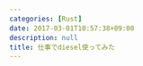 ```yaml
---
categories: [Rust]
date: 2017-03-01T10:57:38+09:00
description: null
title: 仕事でdiesel使ってみた
---
```


<section data-markdown
    data-separator="\n===\n"
    data-vertical="\n---\n"
    data-notes="^Note:">
<script type="text/template">
# 仕事でdiesel使ってみた
----------------------
[RustのLT会！ Rust入門者の集い #2 - connpass](https://rust.connpass.com/event/48826/)

<!-- .slide: class="center" -->
===
# About Me
---------
![κeenのアイコン](/images/kappa.png) <!-- .element: style="position:absolute;right:0;z-index:-1" width="20%" -->

 * κeen
 * [@blackenedgold](https://twitter.com/blackenedgold)
 * Github: [KeenS](https://github.com/KeenS)
 * [Idein Inc.](https://idein.jp/)のエンジニア
 * Lisp, ML, Rust, Shell Scriptあたりを書きます

===

# [diesel.rs](diesel.rs)

![dieselのwebページ](/images/diesel/diesel-web.png)

===

# diesel
---------


* RustのORM
  * スキーマからコード自動生成
  * diesel_codegen
* クエリビルダ
* マイグレーション管理
* PostgreSQL, MySQL, SQLiteサポート

===

# 準備
-------

* [docker-composeでmysql & postgreSQL をサクッと起動 - Qiita](http://qiita.com/astrsk_hori/items/1e683a7a2f2b7189cb6e)

```
cargo install diesel_cli
echo DATABASE_URL=postgres://username:password@localhost/hoge > .env
diesel setup
diesel migration generate create_posts
```

===

# 準備
-------

``` toml
[dependencies]
chrono = "0.3.0"
diesel = {version = "0.11.4", features = ["chrono", "postgres", "serde_json"]}
dotenv = "0.8.0"
serde_json = "0.9.6"
serde_derive = "0.9.7"
serde = "0.9.7"

[dependencies.diesel_codegen]
features = ["postgres"]
version = "0.11.0"
```

===
# プロジェクト構成
-----------------

* モデルのコンパイルが遅いので分離したい
* Cargoの[ワークスペース](http://doc.crates.io/manifest.html#the-workspace-section)機能を使う

===
# プロジェクト構成
-----------------

```
$ ls
Cargo.lock
Cargo.toml
hoge_model <- diesel_derive使う
hoge_XXX   <- diesel使う
hoge_YYY   <- diesel使う
docker-compose.yml
migrations
...
```
===

# テーブル
---------

* up.sqlとdown.sqlを書く

``` sql
CREATE TABLE hoge_suites (
  id SERIAL PRIMARY KEY,
  hoge_entry_id INT NOT NULL,
  hostname VARCHAR NOT NULL,
  status INT NOT NULL DEFAULT 0,
  CONSTRAINT unique_hoge_entry_id_hostname
             UNIQUE (
                      hoge_entry_id,
                      hostname
                      -- and other matrix
                     ),
  CONSTRAINT fkey_hoge_entry_id
             FOREIGN KEY(hoge_entry_id)
             REFERENCES hoge_entries(id) MATCH SIMPLE
             ON UPDATE NO ACTION
             ON DELETE CASCADE
);

```

===
# モデル
--------

``` rust
// なんかいっぱいderive
// QueryableとInsertableは分ける
#[derive(Default, Queryable, Associations, Identifiable, Debug, Clone)]
// belongs_to関係のstruct
#[belongs_to(HogeEntry)]
// has_many関係のテーブル
#[has_many(hoge_results)]
#[table_name="hoge_suites"]
pub struct HogeSuite {
    pub id: i32,
    pub bench_entry_id: i32,
    // String
    pub hostname: String,
    pub status: HogeStatus,
}

```

===

# モデル
--------

```
// Insertableの方
#[derive(Default, Insertable, Debug, Clone)]
#[table_name="hoge_suites"]
pub struct NewHogeSuite<'a> {
    pub hoge_entry_id: i32,
    // Stringではなく&str
    pub hostname: &'a str,
}
```

===

# enumの扱い
-----------

* dieselはenumのcodegenをサポートしてない
* 気合

===

# enumの扱い
-----------

```rust
// Queryableとかはderive出来ない
#[derive(Debug, Clone)]
pub enum HogeStatus {
    Waiting,
    Running,
    Finished,
    Failed,
    Canceled,
}

// 手で実装
impl<BE, QB, BC> FromSql<Integer, BE> for HogeStatus
    where QB: QueryBuilder<BE>,
          BC: BindCollector<BE>,
          BE: Backend<RawValue = [u8], QueryBuilder = QB, BindCollector = BC>
{
    fn from_sql(bytes: Option<&<Pg as Backend>::RawValue>)
                -> Result<Self, Box<Error + Send + Sync>> {
        use self::HogeStatus::*;
        match <i32 as FromSql<Integer, Pg>>::from_sql(bytes)? {
            0 => Ok(Waiting),
            1 => Ok(Running),
            2 => Ok(Finished),
            3 => Ok(Failed),
            4 => Ok(Canceled),
            n => Err(format!("invalid status: {}", n).into()),
        }
    }
}

impl<BE, QB, BC> FromSqlRow<Integer, BE> for HogeStatus
    where QB: QueryBuilder<BE>,
          BC: BindCollector<BE>,
          BE: Backend<RawValue = [u8], QueryBuilder = QB, BindCollector = BC>
{
    fn build_from_row<T: Row<BE>>(row: &mut T) -> Result<Self, Box<Error + Send + Sync>> {
        use self::HogeStatus::*;
        match <i32 as FromSqlRow<Integer, BE>>::build_from_row(row)? {
            0 => Ok(Waiting),
            1 => Ok(Running),
            2 => Ok(Finished),
            3 => Ok(Failed),
            4 => Ok(Canceled),
            n => Err(format!("invalid status: {}", n).into()),
        }
    }
}
```

===
# クエリ
--------

* モデルプロジェクトとは別
* 各プロジェクトのdb.rsで関数を定義
* SQLよりRsutのイテレータを意識した書き方

===
# クエリ
--------

```rust
pub fn is_hoge_finished<'a, Cn>(conn: &Cn, entry_id: i32) -> Result<bool, Error>
    where Cn: Connection<Backend = Pg>
{
    use self::schema::hoge_suites::dsl::*;
    // SELECT ... じゃなくてsourceからfileterして最後にselect
    let ret = hoge_suites
        .filter(hoge_entry_id.eq(entry_id))
        .select(status)
        // ここまでクエリビルダ
        .load::<i32>(conn)?
        // ここからイテレータ
        .into_iter()
        .all(|i| [HogeStatus::Finished as i32, HogeStatus::Failed as i32].contains(&i));
    Ok(ret)
}

```

===
# 複雑なクエリ
-------------

* トランザクション
* join
* order by

===

# 複雑なクエリ
-------------

``` rust
pub fn pic_suite<Cn>(conn: &Cn,
                     query: &api::worker_poll::Request)
                     -> Result<Option<(HogeEntry, HogeSuite)>, Error>
    where Cn: Connection<Backend = Pg>
{
    use self::schema::hoge_entries::dsl::*;
    use self::schema::hoge_suites::dsl::*;
    use self::schema::hoge_suites::dsl::id;
    // transaction
    conn.transaction(|| {
        let suite = hoge_suites
             // join
            .inner_join(hoge_entries)
            .filter(status.eq(HogeStatus::Waiting as i32)
                .and(hostname.eq(&query.hostname)))
            // order by
            .order(created_at.asc())
            .select((id, hoge_entry_id, hostname, status))
            .first::<HogeSuite>(conn)
            // NotFoundErrorをOptionにできる
            .optional()?;
        // transactionの中で普通にrustの式が書ける
        if let Some(s) = suite {
            let entry = hoge_entries.find(s.hoge_entry_id)
                .first::<HogeEntry>(conn)?;
            let suite =
                diesel::update(hoge_suites.find(s.id)).set(status.eq(HogeStatus::Running as i32))
                    .get_result::<HogeSuite>(conn)?;
            Ok(Some((entry, suite)))

        } else {
            Ok(None)
        }
    })
}
```

===

# もっと複雑なクエリ
-------------------

* 2重join
* dieselは2重joinを扱えない…

===

# もっと複雑なクエリ
-------------------


``` rust
pub fn load_all_data<'a, Cn>(conn: &Cn)
                             -> Result<Vec<(HogeEntry, Vec<((HogeSuite, HogeResult), Vec<HogeProfile>)>)>>
    where Cn: Connection<Backend = Pg>
{
    use diesel::types::{Integer, Timestamp, VarChar, Double};
    use diesel::pg::types::sql_types::{Array, Jsonb};
    use diesel::expression::dsl::*;
    use diesel::select;

    let status = sql::<Integer>("s.status");
    let ret = select(sql::<(
        (Integer, VarChar, VarChar, Array<VarChar>,Timestamp, VarChar, Integer, Jsonb),
        (Integer, Integer, VarChar, Integer),
        (Integer, Integer, VarChar, Integer, Integer, VarChar),
        (Integer, Integer, VarChar, Integer, Double))>(
        "
e.id, e.repo, e.committish, e.files, e.created_at, e.command, e.format, e.format_data,
s.id, s.hoge_entry_id, s.hostname, s.status,
r.id, r.hoge_suite_id, r.hoge_name, r.score, r.status, r.result,
p.id, p.hoge_result_id, p.function_name, p.score, p.percent
FROM hoge_profiles p
INNER JOIN hoge_results r on r.id = p.hoge_result_id
INNER JOIN hoge_suites s ON s.id = r.hoge_suite_id
INNER JOIN hoge_entries e ON e.id = s.hoge_entry_id"))
    .filter(status.eq(HogeStatus::Finished as i32))
    .load::<(HogeEntry, HogeSuite, HogeResult, HogeProfile)>(conn)?;
    let mut hash = HashMap::new();
    for (e, s, r, p) in ret {
        let mut hash_entry1 = hash         .entry(e.id).or_insert((e, HashMap::new()));
        let mut hash_entry2 = hash_entry1.1.entry(r.id).or_insert(((s, r), Vec::new()));
        hash_entry2.1.push(p);
    }
    let ret = hash.into_iter().map(|(_, v)| (v.0,  v.1.into_iter().map(|(_, p)| p).collect())).collect();
    Ok(ret)
}

```

===

# テスト
-------

* ￣\＿(ツ)＿/￣

===

# まとめ
--------

* 案外普通に使えるよ
* モデルはちょっと面倒かもね
* クエリは困ったらSQL生牡蠣
* マイグレーションとかはまた今度

</script>
</section>
